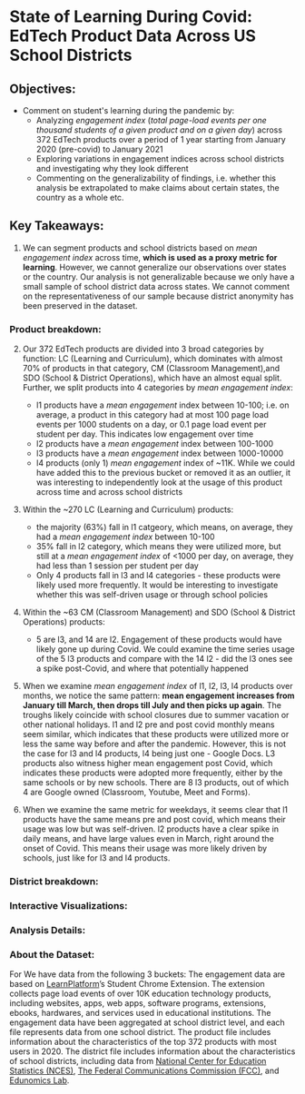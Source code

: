 # State of Learning During Covid: EdTech Product Data Across US School Districts

## Objectives:  
* Comment on student's learning during the pandemic by:
    * Analyzing _engagement index_ (_total page-load events per one thousand students of a given product and on a given day_) across 372 EdTech products over a period of 1 year starting from January 2020 (pre-covid) to January 2021 
    * Exploring variations in engagement indices across school districts and investigating why they look different
    * Commenting on the generalizability of findings, i.e. whether this analysis be extrapolated to make claims about certain states, the country as a whole etc.

## Key Takeaways:
1. We can segment products and school districts based on _mean engagement index_ across time, **which is used as a proxy metric for learning**. However, we cannot generalize our observations over states or the country. Our analysis is not generalizable because we only have a small sample of school district data across states. We cannot comment on the representativeness of our sample because district anonymity has been preserved in the dataset. 

### Product breakdown:

2. Our 372 EdTech products are divided into 3 broad categories by function: LC (Learning and Curriculum), which dominates with almost 70% of products in that category, CM (Classroom Management),and SDO (School & District Operations), which have an almost equal split. Further, we split products into 4 categories by _mean engagement index_:  
    * l1 products have a _mean engagement_ index between 10-100; i.e. on average, a product in this category had at most 100 page load events per 1000 students on a day, or 0.1 page load event per student per day. This indicates low engagement over time
    * l2 products have a _mean engagement_ index between 100-1000
    * l3 products have a _mean engagement_ index between 1000-10000
    * l4 products (only 1) _mean engagement_ index of ~11K. While we could have added this to the previous bucket or removed it as an outlier, it was interesting to independently look at the usage of this product across time and across school districts

3. Within the ~270 LC (Learning and Curriculum) products:
    * the majority (63%) fall in l1 catgeory, which means, on average, they had a _mean engagement index_ between 10-100
    * 35% fall in l2 category, which means they were utilized more, but still at a _mean engagement index_ of <1000 per day, on average, they had less than 1 session per student per day
    * Only 4 products fall in l3 and l4 categories - these products were likely used more frequently. It would be interesting to investigate whether this was self-driven usage or through school policies

4. Within the ~63 CM (Classroom Management) and SDO (School & District Operations) products:
    * 5 are l3, and 14 are l2. Engagement of these products would have likely gone up during Covid. We could examine the time series usage of the 5 l3 products and compare with the 14 l2 - did the l3 ones see a spike post-Covid, and where that potentially happened

5. When we examine _mean engagement index_ of l1, l2, l3, l4 products over months, we notice the same pattern: **mean engagement increases from January till March, then drops till July and then picks up again**. The troughs likely coincide with school closures due to summer vacation or other national holidays. l1 and l2 pre and post covid monthly means seem similar, which indicates that these products were utilized more or less the same way before and after the pandemic. However, this is not the case for l3 and l4 products, l4 being just one - Google Docs. L3 products also witness higher mean engagement post Covid, which indicates these products were adopted more frequently, either by the same schools or by new schools. There are 8 l3 products, out of which 4 are Google owned (Classroom, Youtube, Meet and Forms). 

6. When we examine the same metric for weekdays, it seems clear that l1 products have the same means pre and post covid, which means their usage was low but was self-driven. l2 products have a clear spike in daily means, and have large values even in March, right around the onset of Covid. This means their usage was more likely driven by schools, just like for l3 and l4 products. 

### District breakdown:



### Interactive Visualizations:



### Analysis Details:


### About the Dataset:
For We have data from the following 3 buckets:
The engagement data are based on [LearnPlatform](https://learnplatform.com/)’s Student Chrome Extension. The extension collects page load events of over 10K education technology products, including websites, apps, web apps, software programs, extensions, ebooks, hardwares, and services used in educational institutions. The engagement data have been aggregated at school district level, and each file represents data from one school district. The product file includes information about the characteristics of the top 372 products with most users in 2020. The district file includes information about the characteristics of school districts, including data from [National Center for Education Statistics (NCES)](https://nces.ed.gov/), [The Federal Communications Commission (FCC)](https://www.fcc.gov/), and [Edunomics Lab](https://edunomicslab.org/).